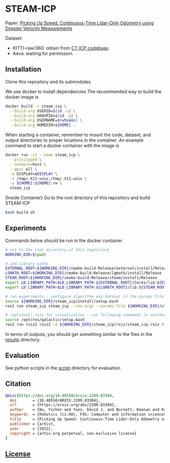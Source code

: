 # STEAM-ICP

Paper: [Picking Up Speed: Continuous-Time Lidar-Only Odometry using Doppler Velocity Measurements](https://arxiv.org/abs/2209.03304)

Dataset:

- KITTI-raw/360: obtain from [CT-ICP codebase](https://github.com/jedeschaud/ct_icp).
- Aeva: waiting for permission.

## Installation

Clone this repository and its submodules.

We use docker to install dependencies The recommended way to build the docker image is

```bash
docker build -t steam_icp \
  --build-arg USERID=$(id -u) \
  --build-arg GROUPID=$(id -g) \
  --build-arg USERNAME=$(whoami) \
  --build-arg HOMEDIR=${HOME} .
```

When starting a container, remember to mount the code, dataset, and output directories to proper locations in the container.
An example command to start a docker container with the image is

```bash
docker run -it --name steam_icp \
  --privileged \
  --network=host \
  --gpus all \
  -e DISPLAY=$DISPLAY \
  -v /tmp/.X11-unix:/tmp/.X11-unix \
  -v ${HOME}:${HOME}:rw \
  steam_icp
```

(Inside Container) Go to the root directory of this repository and build STEAM-ICP

```bash
bash build.sh
```

## Experiments

Commands below should be run in the docker container.

```bash
# set to the root directory of this repository
WORKING_DIR=$(pwd)

# add library paths
EXTERNAL_ROOT=${WORKING_DIR}/cmake-build-Release/external/install/Release
LGMATH_ROOT=${WORKING_DIR}/cmake-build-Release/lgmath/install/Release
STEAM_ROOT=${WORKING_DIR}/cmake-build-Release/steam/install/Release
export LD_LIBRARY_PATH=$LD_LIBRARY_PATH:${EXTERNAL_ROOT}/Ceres/lib:${EXTERNAL_ROOT}/glog/lib
export LD_LIBRARY_PATH=$LD_LIBRARY_PATH:${LGMATH_ROOT}/lib:${STEAM_ROOT}/lib

# run experiments - configure algorithm and dataset in the params file
source ${WORKING_DIR}/steam_icp/install/setup.bash
ros2 run steam_icp steam_icp --ros-args --params-file ${WORKING_DIR}/steam_icp/config/default_config.yaml

# (optional) rviz for visualization - run following commands in another terminal
source /opt/ros/galactic/setup.bash
ros2 run rviz2 rviz2 -d ${WORKING_DIR}/steam_icp/rviz/steam_icp.rviz # launch rviz
```

In terms of outputs, you should get something similar to the files in the [results](./results) directory.

## Evaluation

See python scripts in the [script](./script) directory for evaluation.

## Citation

```bibtex
@misc{https://doi.org/10.48550/arxiv.2209.03304,
  doi       = {10.48550/ARXIV.2209.03304},
  url       = {https://arxiv.org/abs/2209.03304},
  author    = {Wu, Yuchen and Yoon, David J. and Burnett, Keenan and Kammel, Soeren and Chen, Yi and Vhavle, Heethesh and Barfoot, Timothy D.},
  keywords  = {Robotics (cs.RO), FOS: Computer and information sciences, FOS: Computer and information sciences},
  title     = {Picking Up Speed: Continuous-Time Lidar-Only Odometry using Doppler Velocity Measurements},
  publisher = {arXiv},
  year      = {2022},
  copyright = {arXiv.org perpetual, non-exclusive license}
}
```

## [License](./LICENSE)

